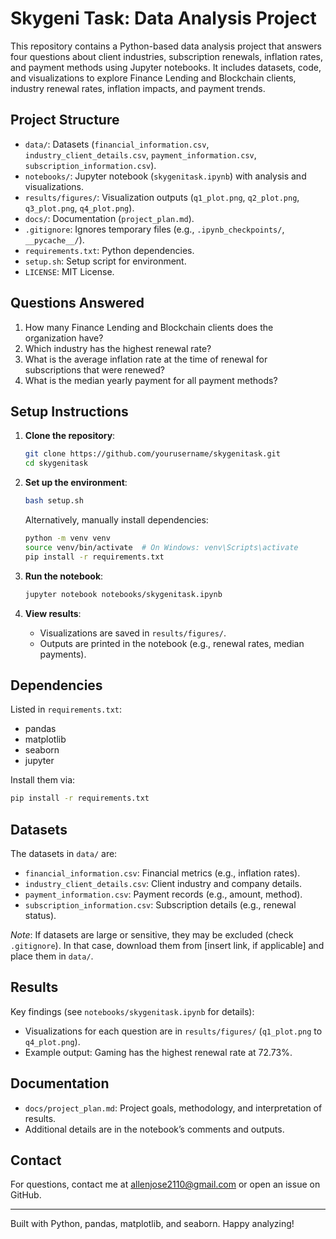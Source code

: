 # Skygeni Task: Data Analysis Project

This repository contains a Python-based data analysis project that answers four questions about client industries, subscription renewals, inflation rates, and payment methods using Jupyter notebooks. It includes datasets, code, and visualizations to explore Finance Lending and Blockchain clients, industry renewal rates, inflation impacts, and payment trends.

## Project Structure

- `data/`: Datasets (`financial_information.csv`, `industry_client_details.csv`, `payment_information.csv`, `subscription_information.csv`).
- `notebooks/`: Jupyter notebook (`skygenitask.ipynb`) with analysis and visualizations.
- `results/figures/`: Visualization outputs (`q1_plot.png`, `q2_plot.png`, `q3_plot.png`, `q4_plot.png`).
- `docs/`: Documentation (`project_plan.md`).
- `.gitignore`: Ignores temporary files (e.g., `.ipynb_checkpoints/`, `__pycache__/`).
- `requirements.txt`: Python dependencies.
- `setup.sh`: Setup script for environment.
- `LICENSE`: MIT License.

## Questions Answered

1. How many Finance Lending and Blockchain clients does the organization have?
2. Which industry has the highest renewal rate?
3. What is the average inflation rate at the time of renewal for subscriptions that were renewed?
4. What is the median yearly payment for all payment methods?

## Setup Instructions

1. **Clone the repository**:

   ```bash
   git clone https://github.com/yourusername/skygenitask.git
   cd skygenitask
   ```

2. **Set up the environment**:

   ```bash
   bash setup.sh
   ```

   Alternatively, manually install dependencies:

   ```bash
   python -m venv venv
   source venv/bin/activate  # On Windows: venv\Scripts\activate
   pip install -r requirements.txt
   ```

3. **Run the notebook**:

   ```bash
   jupyter notebook notebooks/skygenitask.ipynb
   ```

4. **View results**:

   - Visualizations are saved in `results/figures/`.
   - Outputs are printed in the notebook (e.g., renewal rates, median payments).

## Dependencies

Listed in `requirements.txt`:

- pandas
- matplotlib
- seaborn
- jupyter

Install them via:

```bash
pip install -r requirements.txt
```

## Datasets

The datasets in `data/` are:

- `financial_information.csv`: Financial metrics (e.g., inflation rates).
- `industry_client_details.csv`: Client industry and company details.
- `payment_information.csv`: Payment records (e.g., amount, method).
- `subscription_information.csv`: Subscription details (e.g., renewal status).

*Note*: If datasets are large or sensitive, they may be excluded (check `.gitignore`). In that case, download them from \[insert link, if applicable\] and place them in `data/`.

## Results

Key findings (see `notebooks/skygenitask.ipynb` for details):

- Visualizations for each question are in `results/figures/` (`q1_plot.png` to `q4_plot.png`).
- Example output: Gaming has the highest renewal rate at 72.73%.

## Documentation

- `docs/project_plan.md`: Project goals, methodology, and interpretation of results.
- Additional details are in the notebook’s comments and outputs.

## Contact

For questions, contact me at allenjose2110@gmail.com or open an issue on GitHub.

---

Built with Python, pandas, matplotlib, and seaborn. Happy analyzing!
